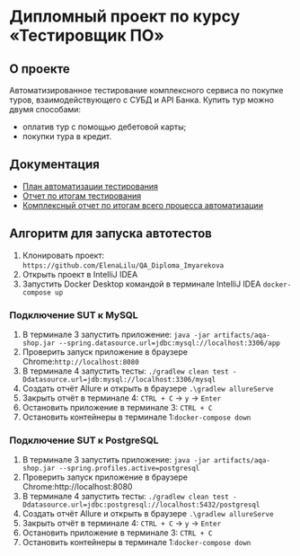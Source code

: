# Дипломный проект по курсу «Тестировщик ПО»
## О проекте

Автоматизированное тестирование комплексного сервиса по покупке туров, взаимодействующего с СУБД и API Банка. Купить тур можно двумя способами:
- оплатив тур с помощью дебетовой карты;
- покупки тура в кредит.

## Документация

- [План автоматизации тестирования](https://github.com/ElenaLilu/QA_Diploma_Imyarekova/blob/main/documents/Plan.md)
- [Отчет по итогам тестирования](https://github.com/ElenaLilu/QA_Diploma_Imyarekova/blob/main/documents/Report.md)
- [Комплексный отчет по итогам всего процесса автоматизации](https://github.com/ElenaLilu/QA_Diploma_Imyarekova/blob/main/documents/Summary.md)

## Алгоритм для запуска автотестов
1. Клонировать проект: `https://github.com/ElenaLilu/QA_Diploma_Imyarekova`
2. Открыть проект в IntelliJ IDEA
3. Запустить Docker Desktop командой в терминале IntelliJ IDEA `docker-compose up`

### Подключение SUT к MySQL
1. В терминале 3 запустить приложение: ` java -jar artifacts/aqa-shop.jar --spring.datasource.url=jdbc:mysql://localhost:3306/app `
2. Проверить запуск приложение в браузере Chrome:`http://localhost:8080`
3. В терминале 4 запустить тесты: `./gradlew clean test -Ddatasource.url=jdb:mysql://localhost:3306/mysql` 
4. Создать отчёт Allure и открыть в браузере `.\gradlew allureServe`
5. Закрыть отчёт в терминале 4: `CTRL + C` -> `y` -> `Enter`
6. Остановить приложение в терминале 3: `CTRL + C`
7. Остановить контейнеры в терминале 1:`docker-compose down`

### Подключение SUT к PostgreSQL
1. В терминале 3 запустить приложение: `java -jar artifacts/aqa-shop.jar --spring.profiles.active=postgresql`
2. Проверить запуск приложение в браузере Chrome:http://localhost:8080
3. В терминале 4 запустить тесты: `./gradlew clean test -Ddatasource.url=jdbc:postgresql://localhost:5432/postgresql`
4. Создать отчёт Allure и открыть в браузере `.\gradlew allureServe`
5. Закрыть отчёт в терминале 4: `CTRL + C` -> `y` -> `Enter`
6. Остановить приложение в терминале 3: `CTRL + C`
7. Остановить контейнеры в терминале 1:`docker-compose down`

